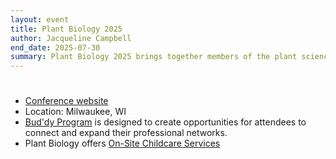 ```yaml
---
layout: event
title: Plant Biology 2025
author: Jacqueline Campbell
end_date: 2025-07-30
summary: Plant Biology 2025 brings together members of the plant science community.
---
```

<h1 class="uk-heading-divider"></h1>
<ul class="uk-list">
    <li><a href="https://plantbiology.aspb.org/" target="_blank">Conference website</a></li>
    <li>Location: Milwaukee, WI</li>
    <li><a href="https://plantbiology.aspb.org/buddy-program/" target="_blank">Bud'dy Program</a> is designed to create opportunities for attendees to connect and expand their professional networks.   
    <li>Plant Biology offers <a href="https://plantbiology.aspb.org/childcare/" target="_blank">On-Site Childcare Services</a></li>
</ul>
